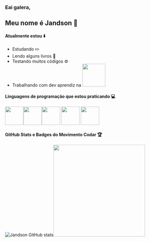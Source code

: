 ### Eai galera,
## Meu nome é Jandson  :vulcan_salute:

#### Atualmente estou :arrow_down:
* Estudando :pencil2:
* Lendo alguns livros :blue_book:
* Testando muitos códigos :gear:
* Trabalhando com dev aprendiz na <a href="https://bluesoft.com.br/"><img width="75"  src='https://movimentocodar.org/wp-content/uploads/2018/08/Bluesoft-Logo.png'></img></a>
#### Linguagens de programação que estou praticando  :computer:
<img src="https://cdn.jsdelivr.net/gh/devicons/devicon/icons/python/python-original.svg" width="60"></img><img src="https://cdn.jsdelivr.net/gh/devicons/devicon/icons/html5/html5-original.svg" width="60"></img><img src="https://cdn.jsdelivr.net/gh/devicons/devicon/icons/css3/css3-original.svg" width="60"></img> <img src="https://cdn.jsdelivr.net/gh/devicons/devicon/icons/javascript/javascript-original.svg" width="60"></img> <img
src="https://cdn.jsdelivr.net/gh/devicons/devicon/icons/java/java-original.svg" width="60"/>
#### GitHub Stats e Badges do Movimento Codar :trophy:
</img> ![Jandson GitHub stats](https://github-readme-stats.vercel.app/api?username=Jand-S&locale=pt-br&theme=midnight-purple)<img src="https://codar-badges.vercel.app/api/card/Jand-S" width="300" height="" ></img>
